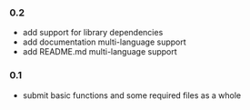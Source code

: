 ### 0.2

- add support for library dependencies
- add documentation multi-language support
- add README.md multi-language support

### 0.1

- submit basic functions and some required files as a whole